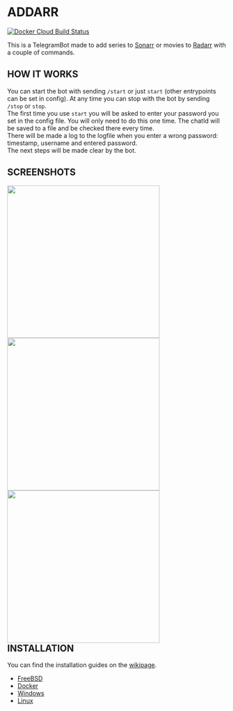 # ADDARR
[![Docker Cloud Build Status](https://img.shields.io/docker/cloud/build/waterboy1602/addarr)](https://hub.docker.com/r/waterboy1602/addarr)

This is a TelegramBot made to add series to [Sonarr](https://github.com/Sonarr/Sonarr) or movies to [Radarr](https://github.com/Radarr/Radarr) with a couple of commands.

## HOW IT WORKS
You can start the bot with sending `/start` or just `start` (other entrypoints can be set in config). At any time you can stop with the bot by sending `/stop` or `stop`.<br/>The first time you use `start` you will be asked to enter your password you set in the config file. You will only need to do this one time. The chatId will be saved to a file and be checked there every time.<br/>There will be made a log to the logfile when you enter a wrong password: timestamp, username and entered password.<br/>The next steps will be made clear by the bot.

## SCREENSHOTS
<div style="float: left">
<img src="https://i.imgur.com/gO4UGG6.png" height="350" style="padding-right: 50px">
<img src="https://i.imgur.com/6UAmcAk.png" height="350" style="padding-right: 50px">
<img src="https://i.imgur.com/1X3xUNA.png" height="350" style="padding-right: 50px">
</div>

## INSTALLATION
You can find the installation guides on the [wikipage](https://github.com/Waterboy1602/Addarr/wiki).
* [FreeBSD](https://github.com/Waterboy1602/Addarr/wiki/Installation-on-FreeBSD)
* [Docker](https://github.com/Waterboy1602/Addarr/wiki/Installation-on-Docker)
* [Windows](https://github.com/Waterboy1602/Addarr/wiki/Installation-on-Windows)
* [Linux](https://github.com/Waterboy1602/Addarr/wiki/Installation-on-Linux)

